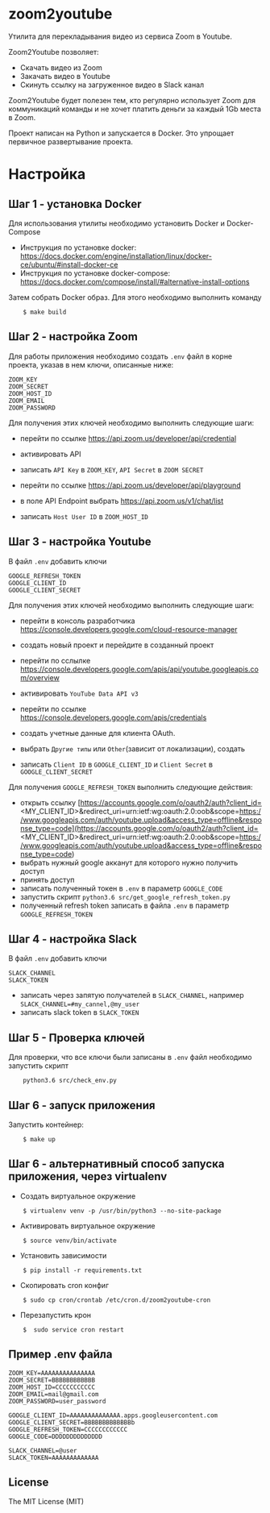 # zoom2youtube

Утилита для перекладывания видео из сервиса Zoom в Youtube.

Zoom2Youtube позволяет:

- Скачать видео из Zoom
- Закачать видео в Youtube
- Скинуть ссылку на загруженное видео в Slack канал

Zoom2Youtube будет полезен тем, кто регулярно использует Zoom для коммуникаций команды и не хочет платить деньги за каждый 1Gb места в Zoom.

Проект написан на Python и запускается в Docker. Это упрощает первичное развертывание проекта.


Настройка
=========

Шаг 1 - установка Docker
------------------------

Для использования утилиты необходимо установить Docker и Docker-Compose

- Инструкция по установке docker: https://docs.docker.com/engine/installation/linux/docker-ce/ubuntu/#install-docker-ce
- Инструкция по установке docker-compose: https://docs.docker.com/compose/install/#alternative-install-options

Затем собрать Docker образ. Для этого необходимо выполнить команду

```
    $ make build
```


Шаг 2 - настройка Zoom
----------------------

Для работы приложения необходимо создать `.env` файл в корне проекта, указав в нем ключи, описанные ниже:

    ZOOM_KEY
    ZOOM_SECRET
    ZOOM_HOST_ID
    ZOOM_EMAIL
    ZOOM_PASSWORD

Для получения этих ключей необходимо выполнить следующие шаги:
- перейти по ссылке https://api.zoom.us/developer/api/credential
- активировать API
- записать `API Key` в `ZOOM_KEY`, `API Secret` в `ZOOM SECRET`

- перейти по ссылке https://api.zoom.us/developer/api/playground
- в поле API Endpoint выбрать https://api.zoom.us/v1/chat/list
- записать `Host User ID` в `ZOOM_HOST_ID`

Шаг 3 - настройка Youtube
-------------------------

В файл `.env` добавить ключи

    GOOGLE_REFRESH_TOKEN
    GOOGLE_CLIENT_ID
    GOOGLE_CLIENT_SECRET

Для получения этих ключей необходимо выполнить следующие шаги:
- перейти в консоль разработчика https://console.developers.google.com/cloud-resource-manager
- создать новый проект и перейдите в созданный проект
- перейти по сслылке https://console.developers.google.com/apis/api/youtube.googleapis.com/overview
- активировать `YouTube Data API v3`

- перейти по ссылке https://console.developers.google.com/apis/credentials
- создать учетные данные для клиента OAuth.
- выбрать `Другие типы` или `Other`(зависит от локализации), создать
- записать `Client ID` в `GOOGLE_CLIENT_ID` и `Client Secret` в `GOOGLE_CLIENT_SECRET`

Для получения `GOOGLE_REFRESH_TOKEN` выполнить следующие действия:

- открыть ссылку [https://accounts.google.com/o/oauth2/auth?client_id=<MY_CLIENT_ID>&redirect_uri=urn:ietf:wg:oauth:2.0:oob&scope=https://www.googleapis.com/auth/youtube.upload&access_type=offline&response_type=code](https://accounts.google.com/o/oauth2/auth?client_id=<MY_CLIENT_ID>&redirect_uri=urn:ietf:wg:oauth:2.0:oob&scope=https://www.googleapis.com/auth/youtube.upload&access_type=offline&response_type=code)
- выбрать нужный google акканут для которого нужно получить доступ
- принять доступ
- записать полученный токен в `.env` в параметр `GOOGLE_CODE`
- запустить скрипт `python3.6 src/get_google_refresh_token.py`
- полученный refresh token записать в файла `.env` в параметр `GOOGLE_REFRESH_TOKEN`

Шаг 4 - настройка Slack
-----------------------

В файл `.env` добавить ключи

    SLACK_CHANNEL
    SLACK_TOKEN

- записать через запятую получателей в `SLACK_CHANNEL`, например `SLACK_CHANNEL=#my_cannel,@my_user`
- записать slack token в `SLACK_TOKEN`



Шаг 5 - Проверка ключей
-----------------------

Для проверки, что все ключи были записаны в `.env` файл необходимо запустить скрипт 

```
    python3.6 src/check_env.py
```


Шаг 6 - запуск приложения
-------------------------

Запустить контейнер:
```
    $ make up
```


Шаг 6 - альтернативный способ запуска приложения, через virtualenv
------------------------------------------------------------------------

- Создать виртуальное окружение
```
    $ virtualenv venv -p /usr/bin/python3 --no-site-package
```
- Активировать виртуальное окружение
```
    $ source venv/bin/activate
```
- Установить зависимости
```
    $ pip install -r requirements.txt
```
- Скопировать cron конфиг
```
    $ sudo cp cron/crontab /etc/cron.d/zoom2youtube-cron
```
- Перезапустить крон
```
    $  sudo service cron restart
```

Пример .env файла
-----------------

```
ZOOM_KEY=AAAAAAAAAAAAAAA
ZOOM_SECRET=BBBBBBBBBBBB
ZOOM_HOST_ID=CCCCCCCCCCC
ZOOM_EMAIL=mail@gmail.com
ZOOM_PASSWORD=user_password

GOOGLE_CLIENT_ID=AAAAAAAAAAAAAA.apps.googleusercontent.com
GOOGLE_CLIENT_SECRET=BBBBBBBBBBBBBb
GOOGLE_REFRESH_TOKEN=CCCCCCCCCCCC
GOOGLE_CODE=DDDDDDDDDDDDDD

SLACK_CHANNEL=@user
SLACK_TOKEN=AAAAAAAAAAAAA
```


License
-------

The MIT License (MIT)